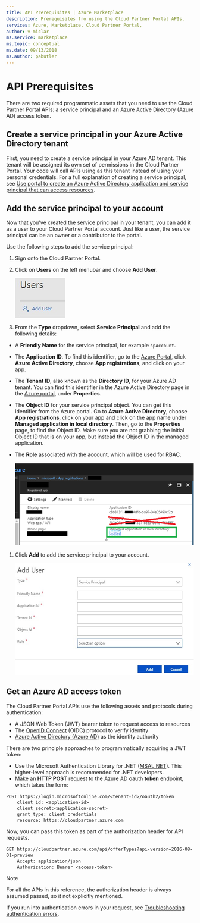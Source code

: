 ```yaml
---
title: API Prerequisites | Azure Marketplace
description: Prerequisites fro using the Cloud Partner Portal APIs.
services: Azure, Marketplace, Cloud Partner Portal, 
author: v-miclar
ms.service: marketplace
ms.topic: conceptual
ms.date: 09/13/2018
ms.author: pabutler
---
```



API Prerequisites
================

There are two required programmatic assets that you need to use the Cloud Partner Portal APIs: a service principal and an Azure Active Directory (Azure AD) access token.


Create a service principal in your Azure Active Directory tenant
----------------------------------------------------------------

First, you need to create a service principal in your Azure AD tenant. This tenant will be assigned its own set of permissions in the Cloud Partner Portal. Your code will call APIs using as this tenant instead of using your personal credentials.  For a full explanation of creating a service principal, see [Use portal to create an Azure Active Directory application and service principal that can access resources](https://docs.microsoft.com/azure/azure-resource-manager/resource-group-create-service-principal-portal).


Add the service principal to your account
-----------------------------------------

Now that you've created the service principal in your tenant, you can add it
as a user to your Cloud Partner Portal account. Just like a user, the
service principal can be an owner or a contributor to the portal.

Use the following steps to add the service principal:

1. Sign onto the Cloud Partner Portal. 
2. Click on **Users** on the left menubar and choose **Add User**.

   ![Add a user to the portal](./media/cloud-partner-portal-api-prerequisites/add-user.jpg)

3. From the **Type** dropdown, select **Service Principal** and add the following details:

-   A **Friendly Name** for the service principal, for example `spAccount`.
-   The **Application ID**. To find this identifier, go to the [Azure
    Portal](https://portal.azure.com), click **Azure Active Directory**,
    choose **App registrations**, and click on your app.
-   The **Tenant ID**, also known as the **Directory ID**, for your
    Azure AD tenant. You can find this identifier in the Azure Active Directory
    page in the [Azure portal](https://portal.azure.com), under
    **Properties**.
-   The **Object ID** for your service principal object. You can get
    this identifier from the Azure portal. Go to **Azure Active Directory**, choose
    **App registrations**, click on your app and click on the app name
    under **Managed application in local directory**. Then, go to the
    **Properties** page, to find the Object ID. Make sure you are not
    grabbing the initial Object ID that is on your app, but instead the Object
    ID in the managed application.
-   The **Role** associated with the account, which will be used for
    RBAC.

     ![Add a managed app to the portal](./media/cloud-partner-portal-api-prerequisites/managedapp.png)

1. Click **Add** to add the service principal to your account.

   ![Add a service principal](./media/cloud-partner-portal-api-prerequisites/add-service-principal.jpg)


Get an Azure AD access token
----------------------------

The Cloud Partner Portal APIs use the following assets and protocols during authentication:

- A JSON Web Token (JWT) bearer token to request access to resources
- The [OpenID Connect](https://openid.net/connect/) (OIDC) protocol to verify identity
- [Azure Active Directory (Azure AD)](https://docs.microsoft.com/azure/active-directory/active-directory-whatis) as the identity authority

There are two principle approaches to programmatically acquiring a JWT token:

- Use the Microsoft Authentication Library for .NET ([MSAL.NET](https://github.com/AzureAD/microsoft-authentication-library-for-dotnet)).  This higher-level approach is recommended for .NET developers. 
- Make an **HTTP POST** request to the Azure AD oauth **token** endpoint, which takes the form:

``` HTTP
POST https://login.microsoftonline.com/<tenant-id>/oauth2/token
    client_id: <application-id>
    client_secret:<application-secret>
    grant_type: client_credentials
    resource: https://cloudpartner.azure.com
```

Now, you can pass this token as part of the authorization header for API requests.

``` HTTP
GET https://cloudpartner.azure.com/api/offerTypes?api-version=2016-08-01-preview 
    Accept: application/json
    Authorization: Bearer <access-token>
```
> [!NOTE]
> For all the APIs in this reference, the authorization header is always assumed passed, so it not explicitly mentioned.

If you run into authentication errors in your request, see [Troubleshooting authentication
errors](./cloud-partner-portal-api-troubleshooting-authentication-errors.md).
